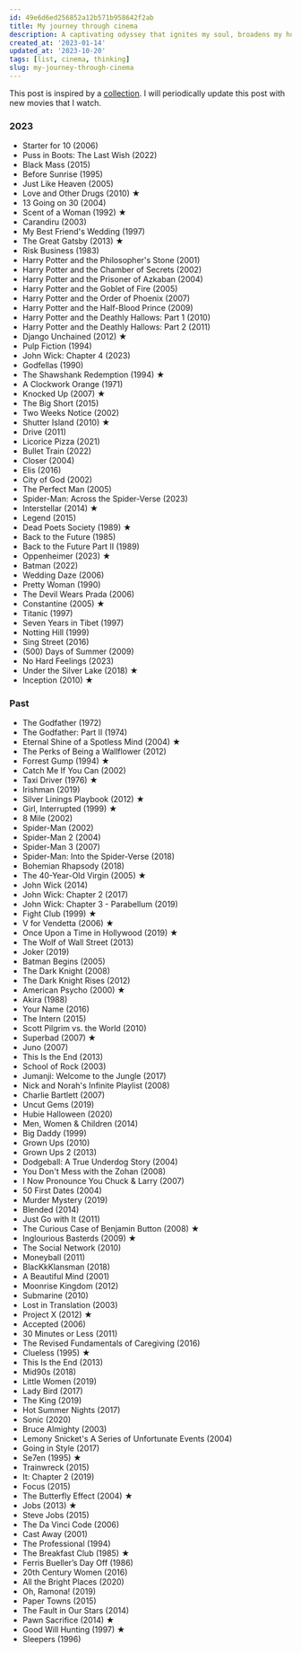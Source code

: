 ```yaml
---
id: 49e6d6ed256852a12b571b958642f2ab
title: My journey through cinema
description: A captivating odyssey that ignites my soul, broadens my horizons, and unveils the limitless possibilities of human creativity
created_at: '2023-01-14'
updated_at: '2023-10-20'
tags: [list, cinema, thinking]
slug: my-journey-through-cinema
---
```


This post is inspired by a [collection](https://laramendon.ca/collections/cinema). I will periodically update this post with new movies that I watch.

### 2023

- Starter for 10 (2006)
- Puss in Boots: The Last Wish (2022)
- Black Mass (2015)
- Before Sunrise (1995)
- Just Like Heaven (2005)
- Love and Other Drugs (2010) ★
- 13 Going on 30 (2004)
- Scent of a Woman (1992) ★
- Carandiru (2003)
- My Best Friend's Wedding (1997)
- The Great Gatsby (2013) ★
- Risk Business (1983)
- Harry Potter and the Philosopher's Stone (2001)
- Harry Potter and the Chamber of Secrets (2002)
- Harry Potter and the Prisoner of Azkaban (2004)
- Harry Potter and the Goblet of Fire (2005)
- Harry Potter and the Order of Phoenix (2007)
- Harry Potter and the Half-Blood Prince (2009)
- Harry Potter and the Deathly Hallows: Part 1 (2010)
- Harry Potter and the Deathly Hallows: Part 2 (2011)
- Django Unchained (2012) ★
- Pulp Fiction (1994)
- John Wick: Chapter 4 (2023)
- Godfellas (1990)
- The Shawshank Redemption (1994) ★
- A Clockwork Orange (1971)
- Knocked Up (2007) ★
- The Big Short (2015)
- Two Weeks Notice (2002)
- Shutter Island (2010) ★
- Drive (2011)
- Licorice Pizza (2021)
- Bullet Train (2022)
- Closer (2004)
- Elis (2016)
- City of God (2002)
- The Perfect Man (2005)
- Spider-Man: Across the Spider-Verse (2023)
- Interstellar (2014) ★
- Legend (2015)
- Dead Poets Society (1989) ★
- Back to the Future (1985)
- Back to the Future Part II (1989)
- Oppenheimer (2023) ★
- Batman (2022)
- Wedding Daze (2006)
- Pretty Woman (1990)
- The Devil Wears Prada (2006)
- Constantine (2005) ★
- Titanic (1997)
- Seven Years in Tibet (1997)
- Notting Hill (1999)
- Sing Street (2016)
- (500) Days of Summer (2009)
- No Hard Feelings (2023)
- Under the Silver Lake (2018) ★
- Inception (2010) ★

### Past

- The Godfather (1972)
- The Godfather: Part II (1974)
- Eternal Shine of a Spotless Mind (2004) ★
- The Perks of Being a Wallflower (2012)
- Forrest Gump (1994) ★
- Catch Me If You Can (2002)
- Taxi Driver (1976) ★
- Irishman (2019)
- Silver Linings Playbook (2012) ★
- Girl, Interrupted (1999) ★
- 8 Mile (2002)
- Spider-Man (2002)
- Spider-Man 2 (2004)
- Spider-Man 3 (2007)
- Spider-Man: Into the Spider-Verse (2018)
- Bohemian Rhapsody (2018)
- The 40-Year-Old Virgin (2005) ★
- John Wick (2014)
- John Wick: Chapter 2 (2017)
- John Wick: Chapter 3 - Parabellum (2019)
- Fight Club (1999) ★
- V for Vendetta (2006) ★
- Once Upon a Time in Hollywood (2019) ★
- The Wolf of Wall Street (2013)
- Joker (2019)
- Batman Begins (2005)
- The Dark Knight (2008)
- The Dark Knight Rises (2012)
- American Psycho (2000) ★
- Akira (1988)
- Your Name (2016)
- The Intern (2015)
- Scott Pilgrim vs. the World (2010)
- Superbad (2007) ★
- Juno (2007)
- This Is the End (2013)
- School of Rock (2003)
- Jumanji: Welcome to the Jungle (2017)
- Nick and Norah's Infinite Playlist (2008)
- Charlie Bartlett (2007)
- Uncut Gems (2019)
- Hubie Halloween (2020)
- Men, Women & Children (2014)
- Big Daddy (1999)
- Grown Ups (2010)
- Grown Ups 2 (2013)
- Dodgeball: A True Underdog Story (2004)
- You Don't Mess with the Zohan (2008)
- I Now Pronounce You Chuck & Larry (2007)
- 50 First Dates (2004)
- Murder Mystery (2019)
- Blended (2014)
- Just Go with It (2011)
- The Curious Case of Benjamin Button (2008) ★
- Inglourious Basterds (2009) ★
- The Social Network (2010)
- Moneyball (2011)
- BlacKkKlansman (2018)
- A Beautiful Mind (2001)
- Moonrise Kingdom (2012)
- Submarine (2010)
- Lost in Translation (2003)
- Project X (2012) ★
- Accepted (2006)
- 30 Minutes or Less (2011)
- The Revised Fundamentals of Caregiving (2016)
- Clueless (1995) ★
- This Is the End (2013)
- Mid90s (2018)
- Little Women (2019)
- Lady Bird (2017)
- The King (2019)
- Hot Summer Nights (2017)
- Sonic (2020)
- Bruce Almighty (2003)
- Lemony Snicket's A Series of Unfortunate Events (2004)
- Going in Style (2017)
- Se7en (1995) ★
- Trainwreck (2015)
- It: Chapter 2 (2019)
- Focus (2015)
- The Butterfly Effect (2004) ★
- Jobs (2013) ★
- Steve Jobs (2015)
- The Da Vinci Code (2006)
- Cast Away (2001)
- The Professional (1994)
- The Breakfast Club (1985) ★
- Ferris Bueller’s Day Off (1986)
- 20th Century Women (2016)
- All the Bright Places (2020)
- Oh, Ramona! (2019)
- Paper Towns (2015)
- The Fault in Our Stars (2014)
- Pawn Sacrifice (2014) ★
- Good Will Hunting (1997) ★
- Sleepers (1996)
